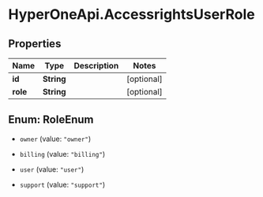 # HyperOneApi.AccessrightsUserRole

## Properties
Name | Type | Description | Notes
------------ | ------------- | ------------- | -------------
**id** | **String** |  | [optional] 
**role** | **String** |  | [optional] 


<a name="RoleEnum"></a>
## Enum: RoleEnum


* `owner` (value: `"owner"`)

* `billing` (value: `"billing"`)

* `user` (value: `"user"`)

* `support` (value: `"support"`)




